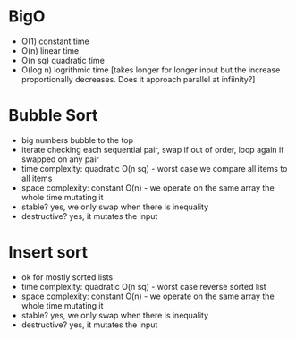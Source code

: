 # BigO

- O(1) constant time
- O(n) linear time
- O(n sq) quadratic time
- O(log n) logrithmic time [takes longer for longer input but the increase proportionally decreases. Does it approach parallel at infiinity?]

# Bubble Sort

- big numbers bubble to the top
- iterate checking each sequential pair, swap if out of order, loop again if swapped on any pair
- time complexity: quadratic O(n sq) - worst case we compare all items to all items
- space complexity: constant O(n) - we operate on the same array the whole time mutating it
- stable? yes, we only swap when there is inequality
- destructive? yes, it mutates the input

# Insert sort

- ok for mostly sorted lists
- time complexity: quadratic O(n sq) - worst case reverse sorted list
- space complexity: constant O(n) - we operate on the same array the whole time mutating it
- stable? yes, we only swap when there is inequality
- destructive? yes, it mutates the input
